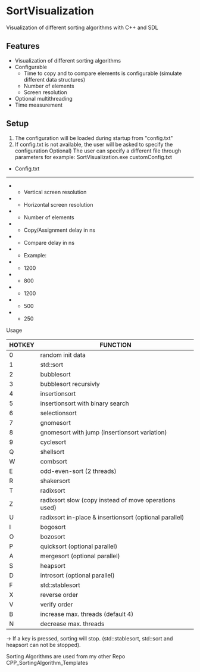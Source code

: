 # SortVisualization
Visualization of different sorting algorithms with C++ and SDL

Features
--------
- Visualization of different sorting algorithms
- Configurable
  - Time to copy and to compare elements is configurable (simulate different data structures)
  - Number of elements
  - Screen resolution
- Optional multithreading
- Time measurement

Setup
-----
1) The configuration will be loaded during startup from "config.txt"
2) If config.txt is not available, the user will be asked to specify the configuration
Optional) The user can specify a different file through parameters for example: SortVisualization.exe customConfig.txt

- Config.txt
- ----------
- - Vertical screen resolution
- - Horizontal screen resolution
- - Number of elements
- - Copy/Assignment delay in ns
- - Compare delay in ns

- - Example:
-   - 1200
-   - 800
-   - 1200
-   - 500
-   - 250

Usage

HOTKEY|FUNCTION
------|-------------------------
  0   |random init data
  1   |std::sort
  2   |bubblesort
  3   |bubblesort recursivly
  4   |insertionsort
  5   |insertionsort with binary search
  6   |selectionsort
  7   |gnomesort
  8   |gnomesort with jump (insertionsort variation)
  9   |cyclesort
  Q   |shellsort
  W   |combsort
  E   |odd-even-sort (2 threads)
  R   |shakersort
  T   |radixsort
  Z   |radixsort slow (copy instead of move operations used)
  U   |radixsort in-place & insertionsort (optional parallel)
  I   |bogosort
  O   |bozosort
  P   |quicksort (optional parallel)
  A   |mergesort (optional parallel) 
  S   |heapsort 
  D   |introsort (optional parallel)
  F   |std::stablesort 
  X   |reverse order
  V   |verify order
  B   |increase max. threads (default 4)
  N   |decrease max. threads
  
  -> If a key is pressed, sorting will stop. (std::stablesort, std::sort and heapsort can not be stopped). 




Sorting Algorithms are used from my other Repo CPP_SortingAlgorithm_Templates
